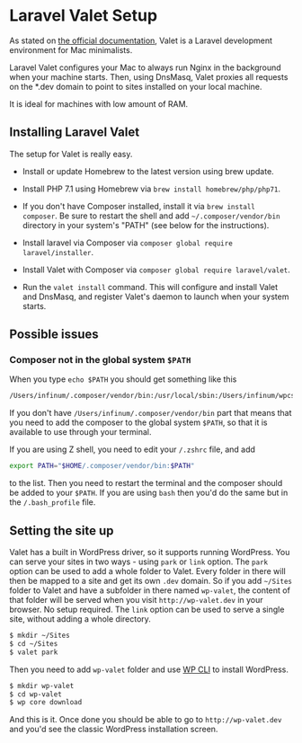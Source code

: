 # Laravel Valet Setup

As stated on [the official documentation](https://laravel.com/docs/5.4/valet), Valet is a Laravel development environment for Mac minimalists.

Laravel Valet configures your Mac to always run Nginx in the background when your machine starts. Then, using DnsMasq, Valet proxies all requests on the *.dev domain to point to sites installed on your local machine.

It is ideal for machines with low amount of RAM.

## Installing Laravel Valet

The setup for Valet is really easy.

* Install or update Homebrew to the latest version using brew update.

* Install PHP 7.1 using Homebrew via `brew install homebrew/php/php71`.

* If you don't have Composer installed, install it via `brew install composer`. Be sure to restart the shell and add  `~/.composer/vendor/bin` directory in your system's "PATH" (see below for the instructions).

* Install laravel via Composer via `composer global require laravel/installer`.

* Install Valet with Composer via `composer global require laravel/valet`.

* Run the `valet install` command. This will configure and install Valet and DnsMasq, and register Valet's daemon to launch when your system starts.

## Possible issues

### Composer not in the global system `$PATH`

When you type `echo $PATH` you should get something like this

```sh
/Users/infinum/.composer/vendor/bin:/usr/local/sbin:/Users/infinum/wpcs/vendor/bin:/Users/infinum/.rbenv/shims:/Users/infinum/.rbenv/bin:/Users/infinum/bin:/usr/local/bin:/usr/local/bin:/usr/bin:/bin:/usr/sbin:/sbin:/opt/X11/bin
```

If you don't have `/Users/infinum/.composer/vendor/bin` part that means that you need to add the composer to the global system `$PATH`, so that it is available to use through your terminal.

If you are using Z shell, you need to edit your `/.zshrc` file, and add

```sh
export PATH="$HOME/.composer/vendor/bin:$PATH"
```

to the list. Then you need to restart the terminal and the composer should be added to your `$PATH`. If you are using `bash` then you'd do the same but in the `/.bash_profile` file.

## Setting the site up

Valet has a built in WordPress driver, so it supports running WordPress. You can serve your sites in two ways - using `park` or `link` option.
The `park` option can be used to add a whole folder to Valet. Every folder in there will then be mapped to a site and get its own `.dev` domain. So if you add `~/Sites` folder to Valet and have a subfolder in there named `wp-valet`, the content of that folder will be served when you visit `http://wp-valet.dev` in your browser. No setup required. The `link` option can be used to serve a single site, without adding a whole directory.

```sh
$ mkdir ~/Sites
$ cd ~/Sites
$ valet park
```

Then you need to add `wp-valet` folder and use [WP CLI](http://wp-cli.org/) to install WordPress.

```sh
$ mkdir wp-valet
$ cd wp-valet
$ wp core download
```

And this is it. Once done you should be able to go to `http://wp-valet.dev` and you'd see the classic WordPress installation screen.






